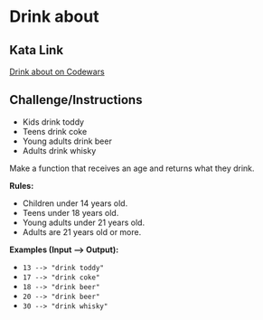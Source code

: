 # Drink about

## Kata Link

[Drink about on Codewars](https://www.codewars.com/kata/56170e844da7c6f647000063/train/python)

## Challenge/Instructions

- Kids drink toddy
- Teens drink coke
- Young adults drink beer
-  Adults drink whisky

Make a function that receives an age and returns what they drink.

**Rules:**
- Children under 14 years old.
- Teens under 18 years old.
- Young adults under 21 years old.
- Adults are 21 years old or more.

**Examples (Input --> Output):**
- `13 --> "drink toddy"`
- `17 --> "drink coke"`
- `18 --> "drink beer"`
- `20 --> "drink beer"`
- `30 --> "drink whisky"`